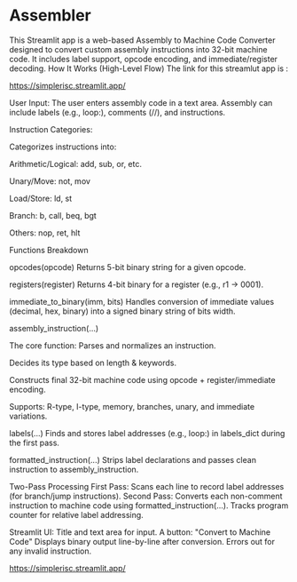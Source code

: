 # Assembler
This Streamlit app is a web-based Assembly to Machine Code Converter designed to convert custom assembly instructions into 32-bit machine code. It includes label support, opcode encoding, and immediate/register decoding.
 How It Works (High-Level Flow)
The link for this streamlut app is :

 https://simplerisc.streamlit.app/
 
User Input:
   The user enters assembly code in a text area.
    Assembly can include labels (e.g., loop:), comments (//), and instructions.
   
Instruction Categories:

Categorizes instructions into:

  Arithmetic/Logical: add, sub, or, etc.
  
  Unary/Move: not, mov
  
  Load/Store: ld, st
  
  Branch: b, call, beq, bgt
  
  Others: nop, ret, hlt
  
Functions Breakdown

opcodes(opcode)
Returns 5-bit binary string for a given opcode.

registers(register)
Returns 4-bit binary for a register (e.g., r1 → 0001).

immediate_to_binary(imm, bits)
Handles conversion of immediate values (decimal, hex, binary) into a signed binary string of bits width.

assembly_instruction(...)

The core function:
  Parses and normalizes an instruction.
  
  Decides its type based on length & keywords.
  
  Constructs final 32-bit machine code using opcode + register/immediate encoding.
  
Supports:
  R-type, I-type, memory, branches, unary, and immediate variations.
  
labels(...)
  Finds and stores label addresses (e.g., loop:) in labels_dict during the first pass.
  
formatted_instruction(...)
  Strips label declarations and passes clean instruction to assembly_instruction.
  
Two-Pass Processing
First Pass:
  Scans each line to record label addresses (for branch/jump instructions).
Second Pass:
  Converts each non-comment instruction to machine code using formatted_instruction(...).
Tracks program counter for relative label addressing.

Streamlit UI:
Title and text area for input.
A button: "Convert to Machine Code"
Displays binary output line-by-line after conversion.
Errors out for any invalid instruction.

https://simplerisc.streamlit.app/

